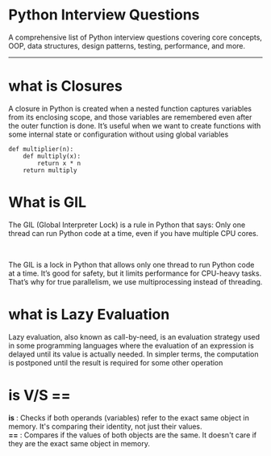 # Python Interview Questions

A comprehensive list of Python interview questions covering core concepts, OOP, data structures, design patterns, testing, performance, and more.

---


# what is Closures

A closure in Python is created when a nested function captures variables from its enclosing scope, and those variables are remembered even after the outer function is done.
It’s useful when we want to create functions with some internal state or configuration without using global variables


    def multiplier(n):
        def multiply(x):
            return x * n
        return multiply


# What is GIL

The GIL (Global Interpreter Lock) is a rule in Python that says:
Only one thread can run Python code at a time, even if you have multiple CPU cores.

<br>

The GIL is a lock in Python that allows only one thread to run Python code at a time. It’s good for safety, but it limits performance for CPU-heavy tasks. That’s why for true parallelism, we use multiprocessing instead of threading.


# what is Lazy Evaluation

Lazy evaluation, also known as call-by-need, is an evaluation strategy used in some programming languages where the evaluation of an expression is delayed until its value is actually needed. In simpler terms, the computation is postponed until the result is required for some other operation


# is V/S == 

**is** : Checks if both operands (variables) refer to the exact same object in memory. It's comparing their identity, not just their values. <br>
**==** : Compares if the values of both objects are the same. It doesn't care if they are the exact same object in memory.








 
